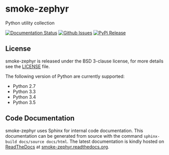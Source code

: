 # smoke-zephyr
Python utility collection

[![Documentation Status](https://readthedocs.org/projects/smoke-zephyr/badge/?version=latest&style=flat-square)](http://smoke-zephyr.readthedocs.org/en/latest)
[![Github Issues](http://img.shields.io/github/issues/zerosteiner/smoke-zephyr.svg?style=flat-square)](https://github.com/zerosteiner/smoke-zephyr/issues)
[![PyPi Release](https://img.shields.io/pypi/v/smoke-zephyr.svg?style=flat-square)](https://pypi.python.org/pypi/smoke-zephyr)

## License
smoke-zephyr is released under the BSD 3-clause license, for more details see
the [LICENSE](https://github.com/zeroSteiner/smoke-zephyr/blob/master/LICENSE)
file.

The following version of Python are currently supported:
 - Python 2.7
 - Python 3.3
 - Python 3.4
 - Python 3.5

## Code Documentation
smoke-zephyr uses Sphinx for internal code documentation. This
documentation can be generated from source with the command
```sphinx-build docs/source docs/html```. The latest documentation is
kindly hosted on [ReadTheDocs](https://readthedocs.org/) at
[smoke-zephyr.readthedocs.org](https://smoke-zephyr.readthedocs.org/en/latest/).
